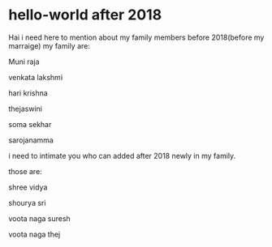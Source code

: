 # hello-world after 2018
Hai i need here to mention about my family members before 2018(before my marraige)
my family are:

Muni raja

venkata lakshmi

hari krishna

thejaswini

soma sekhar

sarojanamma

i need to intimate you who can added after 2018 newly in my family.

those are:

shree vidya

shourya sri

voota naga suresh

voota naga thej
